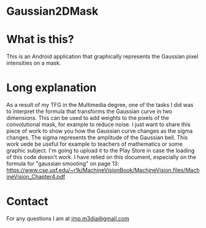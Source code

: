 # Gaussian2DMask

# What is this?
This is an Android application that graphically represents the Gaussian pixel intensities on a mask.


# Long explanation
As a result of my TFG in the Multimedia degree, one of the tasks I did was to interpret the formula that transforms the Gaussian curve in two dimensions. 
This can be used to add weights to the pixels of the convolutional mask, for example to reduce noise. 
I just want to share this piece of work to show you how the Gaussian curve changes as the sigma changes. 
The sigma represents the amplitude of the Gaussian bell. This work uede be useful for example to teachers of mathematics or some graphic subject. 
I'm going to upload it to the Play Store in case the loading of this code doesn't work.
I have relied on this document, especially on the formula for "gaussian smooting" on page 13: https://www.cse.usf.edu/~r1k/MachineVisionBook/MachineVision.files/MachineVision_Chapter4.pdf

# Contact
For any questions I am at jmp.m3dia@gmail.com
